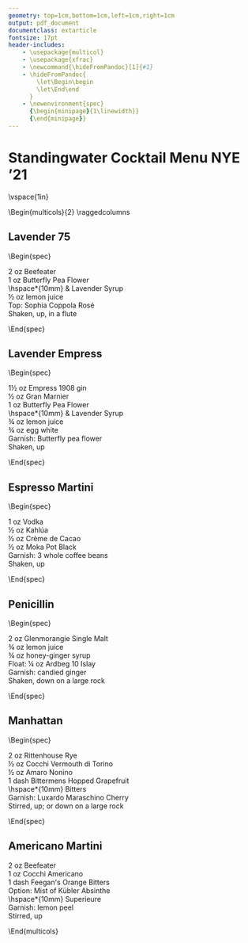 ```yaml
---
geometry: top=1cm,bottom=1cm,left=1cm,right=1cm
output: pdf_document
documentclass: extarticle
fontsize: 17pt
header-includes:
    - \usepackage{multicol}
    - \usepackage{xfrac}
    - \newcommand{\hideFromPandoc}[1]{#1}
    - \hideFromPandoc{
        \let\Begin\begin
        \let\End\end
      }
    - \newenvironment{spec}
      {\begin{minipage}{1\linewidth}}
      {\end{minipage}}
---
```


# Standingwater Cocktail Menu NYE ’21

\vspace{1in}

\Begin{multicols}{2}
\raggedcolumns

## Lavender 75

\Begin{spec}

2 oz Beefeater \
1 oz Butterfly Pea Flower \
\hspace*{10mm} \& Lavender Syrup \
½ oz lemon juice \
Top: Sophia Coppola Rosé \
Shaken, up, in a flute

\End{spec}

## Lavender Empress

\Begin{spec}

1½ oz Empress 1908 gin \
½ oz Gran Marnier \
1 oz Butterfly Pea Flower \
\hspace*{10mm} \& Lavender Syrup \
¾ oz lemon juice \
¾ oz egg white \
Garnish: Butterfly pea flower \
Shaken, up

\End{spec}

## Espresso Martini

\Begin{spec}

1 oz Vodka \
½ oz Kahlúa \
½ oz Crème de Cacao \
½ oz Moka Pot Black \
Garnish: 3 whole coffee beans \
Shaken, up

\End{spec}

## Penicillin

\Begin{spec}

2 oz Glenmorangie Single Malt \
¾ oz lemon juice \
¾ oz honey-ginger syrup \
Float: ¼ oz Ardbeg 10 Islay \
Garnish: candied ginger \
Shaken, down on a large rock

\End{spec}

## Manhattan

\Begin{spec}

2 oz Rittenhouse Rye \
½ oz Cocchi Vermouth di Torino \
½ oz Amaro Nonino \
1 dash Bittermens Hopped Grapefruit \
\hspace*{10mm} Bitters \
Garnish: Luxardo Maraschino Cherry \
Stirred, up; or down on a large rock

\End{spec}

## Americano Martini

2 oz Beefeater \
1 oz Cocchi Americano \
1 dash Feegan's Orange Bitters \
Option: Mist of Kübler Absinthe \
\hspace*{10mm} Superieure \
Garnish: lemon peel \
Stirred, up

\End{multicols}

